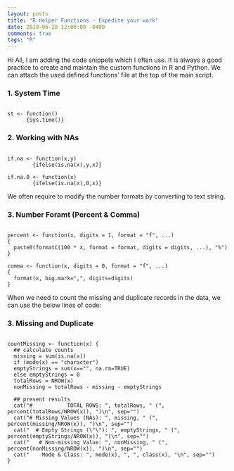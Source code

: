 ```yaml
---
layout: posts
title: "R Helper Functions - Expedite your work"
date: 2019-06-20 12:00:00 -0400
comments: true
tags: "R"
---
```

Hi All, I am adding the code snippets which I often use. It is always a good practice to create and 
maintain the custom functions in R and Python. We can attach the used defined functions' file at the
top of the main script.

### 1. System Time
```{r}

st <- function() 
      {Sys.time()}

```
### 2. Working with NAs
```{r}

if.na <- function(x,y) 
        {ifelse(is.na(x),y,x)}

if.na.0 <- function(x) 
        {ifelse(is.na(x),0,x)}

```

We often require to modify the number formats by converting to text string.

### 3. Number Foramt (Percent & Comma)
```{r}

percent <- function(x, digits = 1, format = "f", ...) 
{
  paste0(formatC(100 * x, format = format, digits = digits, ...), "%")
}

comma <- function(x, digits = 0, format = "f", ...) 
{
  format(x, big.mark=",", digits=digits)
}

```
When we need to count the missing and duplicate records in the data, we can use the below lines of code:
### 3. Missing and Duplicate
```{r}

countMissing <- function(x) {
  ## calculate counts
  missing = sum(is.na(x))
  if (mode(x) == "character") 
  emptyStrings = sum(x=="", na.rm=TRUE) 
  else emptyStrings = 0
  totalRows = NROW(x)
  nonMissing = totalRows - missing - emptyStrings
  
  ## present results
  cat("#           TOTAL ROWS: ", totalRows, " (", percent(totalRows/NROW(x)), ")\n", sep="")
  cat("# Missing Values (NAs): ", missing, " (", percent(missing/NROW(x)), ")\n", sep="")
  cat("  # Empty Strings (\"\"): ", emptyStrings, " (", percent(emptyStrings/NROW(x)), ")\n", sep="")
  cat("   # Non-missing Value: ", nonMissing, " (", percent(nonMissing/NROW(x)), ")\n", sep="")
  cat("    Mode & Class: ", mode(x), ", ", class(x), "\n", sep="")
}

```
